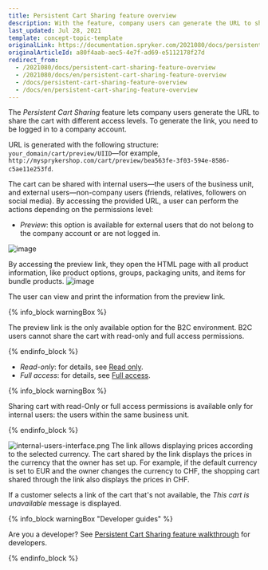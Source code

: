 ```yaml
---
title: Persistent Cart Sharing feature overview
description: With the feature, company users can generate the URL to share the cart with different levels of access.
last_updated: Jul 28, 2021
template: concept-topic-template
originalLink: https://documentation.spryker.com/2021080/docs/persistent-cart-sharing-feature-overview
originalArticleId: a80f4aab-aec5-4e7f-ad69-e5112178f27d
redirect_from:
  - /2021080/docs/persistent-cart-sharing-feature-overview
  - /2021080/docs/en/persistent-cart-sharing-feature-overview
  - /docs/persistent-cart-sharing-feature-overview
  - /docs/en/persistent-cart-sharing-feature-overview
---
```


The *Persistent Cart Sharing* feature lets company users generate the URL to share the cart with different access levels. To generate the link, you need to be logged in to a company account.

URL is generated with the following structure: `your_domain/cart/preview/UIID`—for example, `http://mysprykershop.com/cart/preview/bea563fe-3f03-594e-8586-c5ae11e253fd`.

The cart can be shared with internal users—the users of the business unit, and external users—non-company users (friends, relatives, followers on social media). By accessing the provided URL, a user can perform the actions depending on the permissions level:

* *Preview*: this option is available for external users that do not belong to the company account or are not logged in.

![image](https://spryker.s3.eu-central-1.amazonaws.com/docs/Features/Shopping+Cart/Unique+URL+per+Cart+for+Easy+Sharing/external-users-interface.png)

By accessing the preview link, they open the HTML page with all product information, like product options, groups, packaging units, and items for bundle products.
![image](https://spryker.s3.eu-central-1.amazonaws.com/docs/Features/Shopping+Cart/Unique+URL+per+Cart+for+Easy+Sharing/cart-preview-share.png)

The user can view and print the information from the preview link.

{% info_block warningBox %}

The preview link is the only available option for the B2C environment. B2C users cannot share the cart with read-only and full access permissions.

{% endinfo_block %}

* *Read-only*: for details, see [Read only](/docs/pbc/all/shopping-list-and-wishlist/shopping-lists-feature-overview/shopping-lists-feature-overview.html#read-only).
* *Full access*: for details, see [Full access](/docs/pbc/all/shopping-list-and-wishlist/shopping-lists-feature-overview/shopping-lists-feature-overview.html#full-access).

{% info_block warningBox %}

Sharing cart with read-Only or full access permissions is available only for internal users: the users within the same business unit.

{% endinfo_block %}

![internal-users-interface.png](https://spryker.s3.eu-central-1.amazonaws.com/docs/Features/Shopping+Cart/Unique+URL+per+Cart+for+Easy+Sharing/internal-users-interface.png)
The link allows displaying prices according to the selected currency. The cart shared by the link displays the prices in the currency that the owner has set up. For example, if the default currency is set to EUR and the owner changes the currency to CHF, the shopping cart shared through the link also displays the prices in CHF.

If a customer selects a link of the cart that's not available, the _This cart is unavailable_ message is displayed.

{% info_block warningBox "Developer guides" %}

Are you a developer? See [Persistent Cart Sharing feature walkthrough](/docs/scos/dev/feature-walkthroughs/{{page.version}}/persistent-cart-sharing-feature-walkthrough/persistent-cart-sharing-feature-walkthrough.html) for developers.

{% endinfo_block %}
